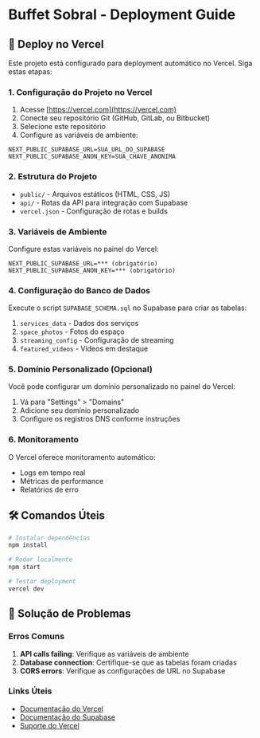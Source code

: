 # Buffet Sobral - Deployment Guide

## 🚀 Deploy no Vercel

Este projeto está configurado para deployment automático no Vercel. Siga estas etapas:

### 1. Configuração do Projeto no Vercel

1. Acesse [https://vercel.com](https://vercel.com)
2. Conecte seu repositório Git (GitHub, GitLab, ou Bitbucket)
3. Selecione este repositório
4. Configure as variáveis de ambiente:

```
NEXT_PUBLIC_SUPABASE_URL=SUA_URL_DO_SUPABASE
NEXT_PUBLIC_SUPABASE_ANON_KEY=SUA_CHAVE_ANONIMA
```

### 2. Estrutura do Projeto

- `public/` - Arquivos estáticos (HTML, CSS, JS)
- `api/` - Rotas da API para integração com Supabase
- `vercel.json` - Configuração de rotas e builds

### 3. Variáveis de Ambiente

Configure estas variáveis no painel do Vercel:

```
NEXT_PUBLIC_SUPABASE_URL=*** (obrigatório)
NEXT_PUBLIC_SUPABASE_ANON_KEY=*** (obrigatório)
```

### 4. Configuração do Banco de Dados

Execute o script `SUPABASE_SCHEMA.sql` no Supabase para criar as tabelas:

1. `services_data` - Dados dos serviços
2. `space_photos` - Fotos do espaço
3. `streaming_config` - Configuração de streaming
4. `featured_videos` - Vídeos em destaque

### 5. Domínio Personalizado (Opcional)

Você pode configurar um domínio personalizado no painel do Vercel:
1. Vá para "Settings" > "Domains"
2. Adicione seu domínio personalizado
3. Configure os registros DNS conforme instruções

### 6. Monitoramento

O Vercel oferece monitoramento automático:
- Logs em tempo real
- Métricas de performance
- Relatórios de erro

## 🛠️ Comandos Úteis

```bash
# Instalar dependências
npm install

# Rodar localmente
npm start

# Testar deployment
vercel dev
```

## 🔧 Solução de Problemas

### Erros Comuns

1. **API calls failing**: Verifique as variáveis de ambiente
2. **Database connection**: Certifique-se que as tabelas foram criadas
3. **CORS errors**: Verifique as configurações de URL no Supabase

### Links Úteis

- [Documentação do Vercel](https://vercel.com/docs)
- [Documentação do Supabase](https://supabase.com/docs)
- [Suporte do Vercel](https://vercel.com/support)